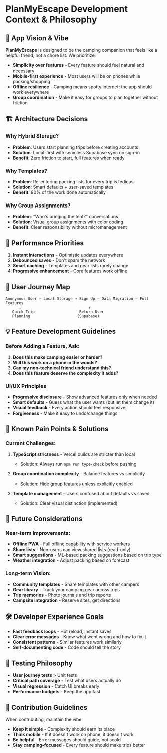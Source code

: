 # PlanMyEscape Development Context & Philosophy

## 🎨 App Vision & Vibe
**PlanMyEscape** is designed to be the camping companion that feels like a helpful friend, not a chore list. We prioritize:
- **Simplicity over features** - Every feature should feel natural and necessary
- **Mobile-first experience** - Most users will be on phones while packing/shopping
- **Offline resilience** - Camping means spotty internet; the app should work everywhere
- **Group coordination** - Make it easy for groups to plan together without friction

## 🏗️ Architecture Decisions

### Why Hybrid Storage?
- **Problem**: Users start planning trips before creating accounts
- **Solution**: Local-first with seamless Supabase sync on sign-in
- **Benefit**: Zero friction to start, full features when ready

### Why Templates?
- **Problem**: Re-entering packing lists for every trip is tedious
- **Solution**: Smart defaults + user-saved templates
- **Benefit**: 80% of the work done automatically

### Why Group Assignments?
- **Problem**: "Who's bringing the tent?" conversations
- **Solution**: Visual group assignments with color coding
- **Benefit**: Clear responsibility without micromanagement

## 🚀 Performance Priorities
1. **Instant interactions** - Optimistic updates everywhere
2. **Debounced saves** - Don't spam the network
3. **Smart caching** - Templates and gear lists rarely change
4. **Progressive enhancement** - Core features work offline

## 🎯 User Journey Map
```
Anonymous User → Local Storage → Sign Up → Data Migration → Full Features
      ↓                              ↑
   Quick Trip                    Return User
   Planning                     (Supabase)
```

## 💡 Feature Development Guidelines

### Before Adding a Feature, Ask:
1. **Does this make camping easier or harder?**
2. **Will this work on a phone in the woods?**
3. **Can my non-technical friend understand this?**
4. **Does this feature deserve the complexity it adds?**

### UI/UX Principles
- **Progressive disclosure** - Show advanced features only when needed
- **Smart defaults** - Guess what the user wants (but let them change it)
- **Visual feedback** - Every action should feel responsive
- **Forgiveness** - Make it easy to undo/change things

## 🐛 Known Pain Points & Solutions

### Current Challenges:
1. **TypeScript strictness** - Vercel builds are stricter than local
   - Solution: Always run `npm run type-check` before pushing

2. **Group coordination complexity** - Balance features vs simplicity
   - Solution: Hide group features unless explicitly enabled

3. **Template management** - Users confused about defaults vs saved
   - Solution: Clear visual distinction (implemented)

## 🔮 Future Considerations

### Near-term Improvements:
- **Offline PWA** - Full offline capability with service workers
- **Share lists** - Non-users can view shared lists (read-only)
- **Smart suggestions** - ML-based packing suggestions based on trip type
- **Weather integration** - Adjust packing based on forecast

### Long-term Vision:
- **Community templates** - Share templates with other campers
- **Gear library** - Track your camping gear across trips
- **Trip memories** - Photo journals and trip reports
- **Campsite integration** - Reserve sites, get directions

## 🛠️ Developer Experience Goals
- **Fast feedback loops** - Hot reload, instant saves
- **Clear error messages** - Know what went wrong and how to fix it
- **Consistent patterns** - Similar features work similarly
- **Self-documenting code** - Code should tell the story

## 📝 Testing Philosophy
- **User journey tests** > Unit tests
- **Critical path coverage** - Test what users actually do
- **Visual regression** - Catch UI breaks early
- **Performance budgets** - Keep the app fast

## 🤝 Contribution Guidelines
When contributing, maintain the vibe:
- **Keep it simple** - Complexity should earn its place
- **Think mobile** - If it doesn't work on phone, it doesn't work
- **Be helpful** - Error messages should guide, not scold
- **Stay camping-focused** - Every feature should make trips better